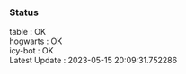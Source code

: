 ### Status


table : OK  
hogwarts : OK  
icy-bot : OK  
Latest Update : 2023-05-15 20:09:31.752286
